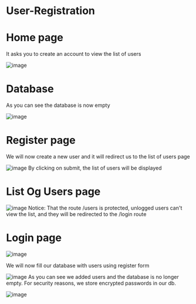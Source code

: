 # User-Registration

# Home page
It asks you to create an account to view the list of users

![image](https://user-images.githubusercontent.com/68076350/209527326-4f594ff9-a761-4b8f-bfe5-3d546cf9441d.png)


# Database
As you can see the database is now empty

![image](https://user-images.githubusercontent.com/68076350/209527460-ccbcbf24-f656-4074-abc8-55350f502af0.png)


# Register page
We will now create a new user and it will redirect us to the list of users page

![image](https://user-images.githubusercontent.com/68076350/209527668-ba8931e7-231a-4723-8b3a-0deada0257af.png)
By clicking on submit, the list of users will be displayed


# List Og Users page
![image](https://user-images.githubusercontent.com/68076350/209527933-6d094ab1-5ccf-4b4e-b933-28154782c630.png)
Notice: That the route /users is protected, unlogged users can't view the list, and they will be redirected to the /login route


# Login page

![image](https://user-images.githubusercontent.com/68076350/209528352-05af04ae-9534-4a27-a2f9-2e43882744b7.png)


We will now fill our database with users using register form

![image](https://user-images.githubusercontent.com/68076350/209528531-f7c5a0ea-867e-4a00-bb34-20b4d0062c2c.png)
As you can see we added users and the database is no longer empty.
For security reasons, we store encrypted passwords in our db. 

![image](https://user-images.githubusercontent.com/68076350/209528957-3907195f-7119-40b0-bdd7-797b200204db.png)
